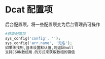 # Dcat 配置项
后台配置项，将一些配置项变为后台管理员可操作
```php
#获取配置项
sys_config('config', '');
sys_config('arr.name', '无名');
如果未找到,且未设置默认值,则返回null
支持JSON数组用.的方式来获取数组的键值
```

